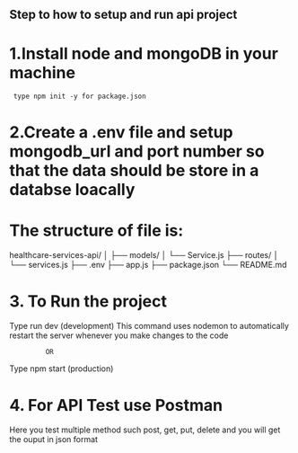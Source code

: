 ## Step to how to setup and run api project

# 1.Install node and mongoDB in your machine
     type npm init -y for package.json
# 2.Create a .env file and setup mongodb_url and port number so that the data should be store in a databse loacally

# The structure of file is:

healthcare-services-api/
│
├── models/
│   └── Service.js
├── routes/
│   └── services.js
├── .env
├── app.js
├── package.json
└── README.md


# 3. To Run the project
Type run dev (development) This command uses nodemon to automatically restart the server whenever you make changes to the code
            
             OR
            
Type npm start (production)



# 4. For API Test use Postman

Here you test multiple method such post, get, put, delete
and you will get the ouput in json format 



